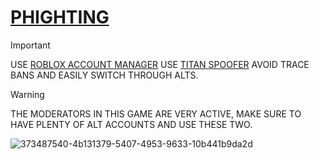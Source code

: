 # [PHIGHTING](https://www.roblox.com/games/7138009149/SHOP-PHIGHTING)

> [!IMPORTANT]  
> USE [ROBLOX ACCOUNT MANAGER](https://github.com/ic3w0lf22/Roblox-Account-Manager)
> USE [TITAN SPOOFER](https://discord.gg/ZvaxvrWDD9)
> AVOID TRACE BANS AND EASILY SWITCH THROUGH ALTS.

> [!WARNING]  
> THE MODERATORS IN THIS GAME ARE VERY ACTIVE, MAKE SURE TO HAVE PLENTY OF ALT ACCOUNTS AND USE THESE TWO.

![373487540-4b131379-5407-4953-9633-10b441b9da2d](https://github.com/user-attachments/assets/ab1ba257-3c59-4fec-8b34-91c5b33012f6)
